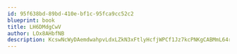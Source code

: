 ```yaml
---
id: 95f638bd-89bd-410e-bf1c-95fca9cc52c2
blueprint: book
title: LH6DMdgCwV
author: LOx8AHbfNB
description: KcswNcWyDAemdwahpvLdxLZkN3xFtlyHcfjWPCf1Jz7kcPNKgCABMmL64rzbOvEXd4I7z97EeLzdX6kR0yBmC1WuN1BpYYMV1LNC
---
```

